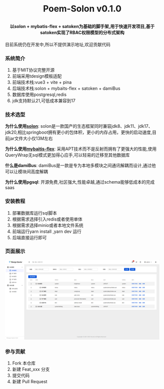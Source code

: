 
<h1 align="center" style="margin: 30px 0 30px; font-weight: bold;">Poem-Solon v0.1.0</h1>
<h4 align="center">以solon + mybatis-flex + satoken为基础的脚手架,用于快速开发项目,基于satoken实现了RBAC权限模型的分布式架构</h4>
<p align="center">

</p>

目前系统仍在开发中,所以不提供演示地址,欢迎贡献代码
### 系统简介

1. 基于MIT协议完整开源
2. 前端采用tdesign模板适配
3. 前端技术栈:vue3 + vite + pina
4. 后端技术栈:solon + mybaits-flex + satoken + damiBus
5. 数据库使用postgresql,redis
6. jdk支持默认21,可低成本兼容到17

### 技术选型
 **为什么使用[solon](http://solon.noear.org/)**: solon是一款国产的生态框架同时兼容jdk8、jdk11、jdk17、jdk20,相比springboot拥有更小的包体积，更小的内存占用，更快的启动速度,目前jar文件大小仅13M左右

 **为什么使用[mybaitis-flex](https://mybatis-flex.com/)**: 采用APT技术而不是反射而拥有了更强大的性能,使用QueryWrap无sql模式更加得心应手,可以轻易的迁移至其他数据库

 **什么是damiBus**: damiBus是一款是专为本地多模块之间通讯解耦而设计,通过他可以让模块间高度解耦
 
 **为什么使用pgsql**: 开源免费,社区强大,性能卓越,通过schema能够低成本的完成saas

### 安装教程

1.  部署数据库运行sql脚本
2.  根据需求选择引入redis或者使用单体
3.  根据需求选择minio或者本地文件系统
4.  前端运行yarn install ,yarn dev 运行
5.  后端直接运行即可

### 页面展示
![img.png](img.png)

### 参与贡献

1.  Fork 本仓库
2.  新建 Feat_xxx 分支
3.  提交代码
4.  新建 Pull Request
